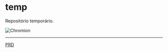 # temp

Repositório temporário.

![Chromion](/img/chromion.webp)

---

[PRD](./web3_calibration_prd.md)
